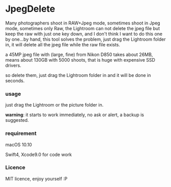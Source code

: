 # JpegDelete

Many photographers shoot in RAW+Jpeg mode, sometimes shoot in Jpeg mode, sometimes only Raw, the Lightroom can not delete the jpeg file but keep the raw with just one key down, and I don't think I want to do this one by one...by hand, this tool solves the problem, just drag the Lightroom folder in, it will delete all the jpeg file while the raw file exists.

a 45MP jpeg file with (large, fine) from Nikon D850 takes about 26MB, means about 130GB with 5000 shoots, that is huge with expensive SSD drivers.

so delete them, just drag the Lightroom folder in and it will be done in seconds.

### usage
just drag the Lightroom or the picture folder in.

**warning**: it starts to work immediately, no ask or alert, a backup is suggested.

### requirement
macOS 10.10

Swift4, Xcode9.0 for code work

### Licence

MIT licence, enjoy yourself :P